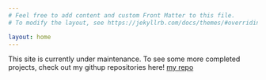 ```yaml
---
# Feel free to add content and custom Front Matter to this file.
# To modify the layout, see https://jekyllrb.com/docs/themes/#overriding-theme-defaults

layout: home
---
```

This site is currently under maintenance. To see some more completed projects, check out my githup repositories here! [my repo][d3-repos]




[d3-repos]: https://github.com/delster1


